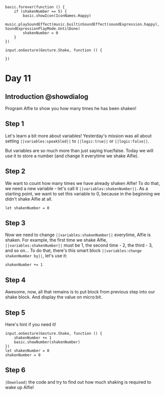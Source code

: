 ```customts
basic.forever(function () {
    if (shakenNumber == 5) {
        basic.showIcon(IconNames.Happy)
        music.playSoundEffect(music.builtinSoundEffect(soundExpression.happy), SoundExpressionPlayMode.UntilDone)
        shakenNumber = 0
    }
})
```

```template
input.onGesture(Gesture.Shake, function () {
	
})
```

# Day 11

## Introduction @showdialog

Program Alfie to show you how many times he has been shaken!

## Step 1

Let's learn a bit more about variables! Yesterday's mission was all about setting ``||variables:speakSled||`` to ``||logic:true||`` or ``||logic:false||``.

But variables are so much more than just saying true/false. Today we will use it to store a number (and change it everytime we shake Alfie).

## Step 2

We want to count how many times we have already shaken Alfie! To do that, we need a new variable - let's call it ``||variables:shakenNumber||``.
As a starting point, we want to set this variable to 0, because in the beginning we didn't shake Alfie at all.

```blocks
let shakenNumber = 0
```

## Step 3

Now we need to change ``||variables:shakenNumber||`` everytime, Alfie is shaken.
For example, the first time we shake Alfie, ``||variables:shakenNumber||`` must be 1, the second time - 2, the third - 3, and so on...
To do that, there's this smart block ``||variables:change shakenNumber by||``, let's use it:

```block
shakenNumber += 1
```

## Step 4

Awesome, now, all that remains is to put block from previous step into our shake block. And display the value on micro:bit.

## Step 5

Here's hint if you need it!

```blocks
input.onGesture(Gesture.Shake, function () {
    shakenNumber += 1
    basic.showNumber(shakenNumber)
})
let shakenNumber = 0
shakenNumber = 0
```

## Step 6

``|Download|`` the code and try to find out how much shaking is required to wake up Alfie!